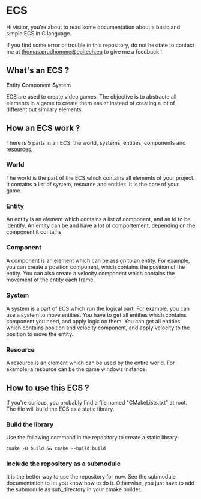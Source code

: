 # ECS
Hi visitor, you're about to read some documentation about a basic and simple ECS in C language.

If you find some error or trouble in this repository, do not hesitate to contact me at thomas.prudhomme@epitech.eu to give me a feedback !

## What's an ECS ?
**E**ntity **C**omponent **S**ystem

ECS are used to create video games. The objective is to abstracte all elements in a game to create them easier instead of creating a lot of different but similary elements.

## How an ECS work ?
There is 5 parts in an ECS: the world, systems, entities, components and resources.

### World
The world is the part of the ECS which contains all elements of your project. It contains a list of system, resource and entities. It is the core of your game.

### Entity
An entity is an element which contains a list of component, and an id to be identify. An entity can be and have a lot of comportement, depending on the component it contains.

### Component
A component is an element which can be assign to an entity. For example, you can create a position component, which contains the position of the entity. You can also create a velocity component which contains the movement of the entity each frame.

### System
A system is a part of ECS which run the logical part. For example, you can use a system to move entities. You have to get all entities which contains component you need, and apply logic on them. You can get all entities which contains position and velocity component, and apply velocity to the position to move the entity.

### Resource
A resource is an element which can be used by the entire world. For example, a resource can be the game windows instance.

## How to use this ECS ?
If you're curious, you probably find a file named "CMakeLists.txt" at root. The file will build the ECS as a static library.
### Build the library
Use the following command in the repository to create a static library:
```
cmake -B build && cmake --build build
```

### Include the repository as a submodule
It is the better way to use the repository for now.
See the submodule documentation to let you know how to do it.
Otherwise, you just have to add the submodule as sub_directory in your cmake builder.